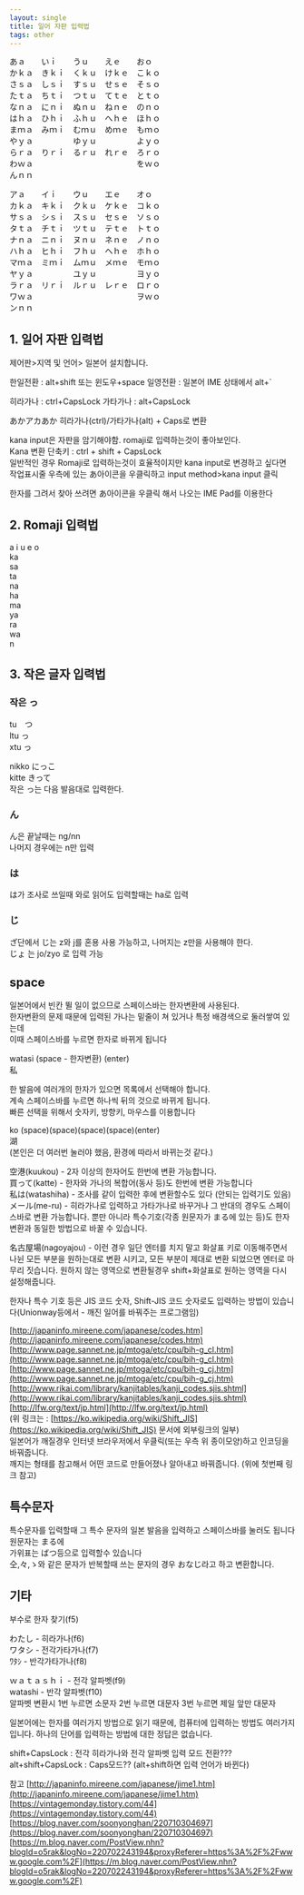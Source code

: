 ```yaml
---
layout: single
title: 일어 자판 입력법
tags: other
---
```

    
あａ　　いｉ　　うｕ　　えｅ　　おｏ  
かｋａ　きｋｉ　くｋｕ　けｋｅ　こｋｏ  
さｓａ　しｓｉ　すｓｕ　せｓｅ　そｓｏ  
たｔａ　ちｔｉ　つｔｕ　てｔｅ　とｔｏ  
なｎａ　にｎｉ　ぬｎｕ　ねｎｅ　のｎｏ  
はｈａ　ひｈｉ　ふｈｕ　へｈｅ　ほｈｏ  
まｍａ　みｍｉ　むｍｕ　めｍｅ　もｍｏ  
やｙａ　　　　　ゆｙｕ　　　　　よｙｏ  
らｒａ　りｒｉ　るｒｕ　れｒｅ　ろｒｏ  
わｗａ　　　　　　　　　　　　　をｗｏ  
んｎｎ  

アａ　　イｉ　　ウｕ　　エｅ　　オｏ  
カｋａ　キｋｉ　クｋｕ　ケｋｅ　コｋｏ  
サｓａ　シｓｉ　スｓｕ　セｓｅ　ソｓｏ  
タｔａ　チｔｉ　ツｔｕ　テｔｅ　トｔｏ  
ナｎａ　ニｎｉ　ヌｎｕ　ネｎｅ　ノｎｏ  
ハｈａ　ヒｈｉ　フｈｕ　ヘｈｅ　ホｈｏ  
マｍａ　ミｍｉ　ムｍｕ　メｍｅ　モｍｏ  
ヤｙａ　　　　　ユｙｕ　　　　　ヨｙｏ  
ラｒａ　リｒｉ　ルｒｕ　レｒｅ　ロｒｏ  
ワｗａ　　　　　　　　　　　　　ヲｗｏ  
ンｎｎ  


## 1.  일어 자판 입력법
제어판>지역 및 언어> 일본어 설치합니다.

한일전환 : alt+shift 또는 윈도우+space
일영전환 : 일본어 IME 상태에서 alt+`

히라가나 : ctrl+CapsLock
가타가나 : alt+CapsLock

あかアカあか
히라가나(ctrl)/가타가나(alt) + Caps로 변환

kana input은 자판을 암기해야함. romaji로 입력하는것이 좋아보인다.  
Kana 변환 단축키 : ctrl + shift + CapsLock  
일반적인 경우 Romaji로 입력하는것이 효율적이지만 kana input로 변경하고 싶다면  
작업표시줄 우측에 있는 あ아이콘을 우클릭하고 input method>kana input 클릭

한자를 그려서 찾아 쓰려면 あ아이콘을 우클릭 해서 나오는 IME Pad를 이용한다


## 2. Romaji 입력법
a i u e o  
ka  
sa  
ta  
na  
ha  
ma  
ya  
ra  
wa  
n  

## 3. 작은 글자 입력법
### 작은 っ
tu　つ  
ltu っ  
xtu っ  

nikko にっこ  
kitte きって  
작은 っ는 다음 발음대로 입력한다.

### ん
ん은 끝날때는 ng/nn  
나머지 경우에는 n만 입력

### は
は가 조사로 쓰일때 와로 읽어도 입력할때는 ha로 입력

### じ
ざ단에서 じ는 z와 j를 혼용 사용 가능하고, 나머지는 z만을 사용해야 한다.  
じょ 는 jo/zyo 로 입력 가능


## space
일본어에서 빈칸 뛸 일이 없으므로 스페이스바는 한자변환에 사용된다.  
한자변환의 문제 때문에 입력된 가나는 밑줄이 쳐 있거나 특정 배경색으로 둘러쌓여 있는데  
이때 스페이스바를 누르면 한자로 바뀌게 됩니다

watasi (space - 한자변환) (enter)  
私

한 발음에 여러개의 한자가 있으면 목록에서 선택해야 합니다.  
계속 스페이스바를 누르면 하나씩 뒤의 것으로 바뀌게 됩니다.  
빠른 선택을 위해서 숫자키, 방향키, 마우스를 이용합니다

ko (space)(space)(space)(space)(enter)  
湖  
(본인은 더 여러번 눌러야 했음, 환경에 따라서 바뀌는것 같다.)

空港(kuukou) - 2자 이상의 한자어도 한번에 변환 가능합니다.  
買って(katte) - 한자와 가나의 복합어(동사 등)도 한번에 변환 가능합니다  
私は(watashiha) - 조사를 같이 입력한 후에 변환할수도 있다 (안되는 입력기도 있음)  
メール(me-ru) - 히라가나로 입력하고 가타가나로 바꾸거나 그 반대의 경우도 스페이스바로 변환 가능합니다. 뿐만 아니라 특수기호(각종 원문자가 まる에 있는 등)도 한자 변환과 동일한 방법으로 바꿀 수 있습니다.

名古屋場(nagoyajou) - 이런 경우 일단 엔터를 치지 말고 화살표 키로 이동해주면서 나뉜 모든 부분을 원하는대로 변환 시키고, 모든 부분이 제대로 변환 되었으면 엔터로 마무리 짓습니다. 원하지 않는 영역으로 변환될경우 shift+화살표로 원하는 영역을 다시 설정해줍니다.

한자나 특수 기호 등은 JIS 코드 숫자, Shift-JIS 코드 숫자로도 입력하는 방법이 있습니다(Unionway등에서 - 깨진 일어를 바꿔주는 프로그램임)



[http://japaninfo.mireene.com/japanese/codes.htm](http://japaninfo.mireene.com/japanese/codes.htm)  
[http://www.page.sannet.ne.jp/mtoga/etc/cpu/bih-g_cl.htm](http://www.page.sannet.ne.jp/mtoga/etc/cpu/bih-g_cl.htm)  
[http://www.page.sannet.ne.jp/mtoga/etc/cpu/bih-g_cj.htm](http://www.page.sannet.ne.jp/mtoga/etc/cpu/bih-g_cj.htm)  
[http://www.rikai.com/library/kanjitables/kanji_codes.sjis.shtml](http://www.rikai.com/library/kanjitables/kanji_codes.sjis.shtml)  
[http://lfw.org/text/jp.html](http://lfw.org/text/jp.html)  
(위 링크는 : [https://ko.wikipedia.org/wiki/Shift_JIS](https://ko.wikipedia.org/wiki/Shift_JIS) 문서에 외부링크의 일부)  
일본어가 깨질경우 인터넷 브라우저에서 우클릭(또는 우측 위 종이모양)하고 인코딩을 바꿔줍니다.  
깨지는 형태를 참고해서 어떤 코드로 만들어졌나 알아내고 바꿔줍니다. (위에 첫번째 링크 참고)



## 특수문자
특수문자를 입력할때 그 특수 문자의 일본 발음을 입력하고 스페이스바를 눌러도 됩니다  
원문자는 まる에  
가위표는 ばつ등으로 입력할수 있습니다  
仝,々,ゝ와 같은 문자가 반복할때 쓰는 문자의 경우 おなじ라고 하고 변환합니다.



## 기타
부수로 한자 찾기(f5)

わたし - 히라가나(f6)  
ワタシ - 전각가타가나(f7)  
ﾜﾀｼ - 반각가타가나(f8)  

ｗａｔａｓｈｉ - 전각 알파벳(f9)  
watashi - 반각 알파벳(f10)  
알파벳 변환시 1번 누르면 소문자 2번 누르면 대문자 3번 누르면 제일 앞만 대문자

일본어에는 한자를 여러가지 방법으로 읽기 때문에, 컴퓨터에 입력하는 방법도 여러가지 입니다. 하나의 단어를 입력하는 방법에 대한 정답은 없습니다.

shift+CapsLock : 전각 히라가나와 전각 알파벳 입력 모드 전환???  
alt+shift+CapsLock : Caps모드?? (alt+shift하면 입력 언어가 바뀐다)


참고
[http://japaninfo.mireene.com/japanese/jime1.htm](http://japaninfo.mireene.com/japanese/jime1.htm)  
[https://vintagemonday.tistory.com/44](https://vintagemonday.tistory.com/44)  
[https://blog.naver.com/soonyonghan/220710304697](https://blog.naver.com/soonyonghan/220710304697)  
[https://m.blog.naver.com/PostView.nhn?blogId=o5rak&logNo=220702243194&proxyReferer=https%3A%2F%2Fwww.google.com%2F](https://m.blog.naver.com/PostView.nhn?blogId=o5rak&logNo=220702243194&proxyReferer=https%3A%2F%2Fwww.google.com%2F)  